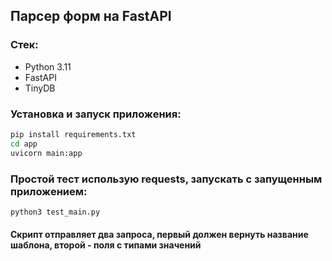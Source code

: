 ## Парсер форм на FastAPI
### Стек:
- Python 3.11
- FastAPI
- TinyDB
### Установка и запуск приложения:
```bash
pip install requirements.txt
cd app
uvicorn main:app
```
### Простой тест использую requests, запускать с запущенным приложением:
```bash
python3 test_main.py
```

#### Скрипт отправляет два запроса, первый должен вернуть название шаблона, второй - поля с типами значений